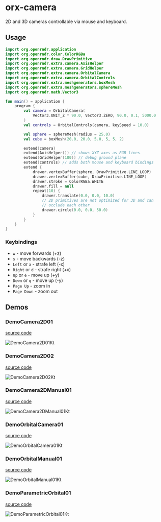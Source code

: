 # orx-camera

2D and 3D cameras controllable via mouse and keyboard.

## Usage

```kotlin
import org.openrndr.application
import org.openrndr.color.ColorRGBa
import org.openrndr.draw.DrawPrimitive
import org.openrndr.extra.camera.AxisHelper
import org.openrndr.extra.camera.GridHelper
import org.openrndr.extra.camera.OrbitalCamera
import org.openrndr.extra.camera.OrbitalControls
import org.openrndr.extra.meshgenerators.boxMesh
import org.openrndr.extra.meshgenerators.sphereMesh
import org.openrndr.math.Vector3

fun main() = application {
    program {
        val camera = OrbitalCamera(
            Vector3.UNIT_Z * 90.0, Vector3.ZERO, 90.0, 0.1, 5000.0
        )
        val controls = OrbitalControls(camera, keySpeed = 10.0)

        val sphere = sphereMesh(radius = 25.0)
        val cube = boxMesh(20.0, 20.0, 5.0, 5, 5, 2)

        extend(camera)
        extend(AxisHelper()) // shows XYZ axes as RGB lines
        extend(GridHelper(100)) // debug ground plane
        extend(controls) // adds both mouse and keyboard bindings
        extend {
            drawer.vertexBuffer(sphere, DrawPrimitive.LINE_LOOP)
            drawer.vertexBuffer(cube, DrawPrimitive.LINE_LOOP)
            drawer.stroke = ColorRGBa.WHITE
            drawer.fill = null
            repeat(10) {
                drawer.translate(0.0, 0.0, 10.0)
                // 2D primitives are not optimized for 3D and can
                // occlude each other
                drawer.circle(0.0, 0.0, 50.0)
            }
        }
    }
}
```

### Keybindings

* `w` - move forwards (+z)
* `s` - move backwards (-z)
* `Left` or `a` - strafe left (-x)
* `Right` or `d` - strafe right (+x)
* `Up` or `e`  -  move up (+y)
* `Down` or `q` -  move up (-y)
* `Page Up` -  zoom in
* `Page Down` -  zoom out
<!-- __demos__ -->
## Demos
### DemoCamera2D01
[source code](src/jvmDemo/kotlin/DemoCamera2D01.kt)

![DemoCamera2D01Kt](https://raw.githubusercontent.com/openrndr/orx/media/orx-camera/images/DemoCamera2D01Kt.png)

### DemoCamera2D02
[source code](src/jvmDemo/kotlin/DemoCamera2D02.kt)

![DemoCamera2D02Kt](https://raw.githubusercontent.com/openrndr/orx/media/orx-camera/images/DemoCamera2D02Kt.png)

### DemoCamera2DManual01
[source code](src/jvmDemo/kotlin/DemoCamera2DManual01.kt)

![DemoCamera2DManual01Kt](https://raw.githubusercontent.com/openrndr/orx/media/orx-camera/images/DemoCamera2DManual01Kt.png)

### DemoOrbitalCamera01
[source code](src/jvmDemo/kotlin/DemoOrbitalCamera01.kt)

![DemoOrbitalCamera01Kt](https://raw.githubusercontent.com/openrndr/orx/media/orx-camera/images/DemoOrbitalCamera01Kt.png)

### DemoOrbitalManual01
[source code](src/jvmDemo/kotlin/DemoOrbitalManual01.kt)

![DemoOrbitalManual01Kt](https://raw.githubusercontent.com/openrndr/orx/media/orx-camera/images/DemoOrbitalManual01Kt.png)

### DemoParametricOrbital01
[source code](src/jvmDemo/kotlin/DemoParametricOrbital01.kt)

![DemoParametricOrbital01Kt](https://raw.githubusercontent.com/openrndr/orx/media/orx-camera/images/DemoParametricOrbital01Kt.png)
